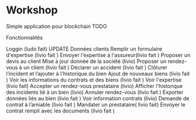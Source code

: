 # Workshop
Simple application pour blockchain
TODO

Fonctionnalités

Loggin (ludo fait)
UPDATE Données clients
Remplir un formulaire d'expertise (livio fait )
Envoyer l'expertise à l'assureur(livio fait )
Proposer un devis au client
Mise à jour donnée de la société (livio)
Proposer un rendez-vous à un client (livio fait )
Déclarer un accident (livio fait )
Clôturer l’incident et l’ajouter à l'historique du bien
Ajout de nouveaux biens (livio fait )
Voir les informations du contrats et des biens (livio fait )
Voir l'expertise (livio fait)
Accepter un rendez-vous prestataire (livio)
Afficher l'historique des incidents lié à un bien (livio)
Annuler rendez-vous (livio fait )
Exporter données liés au bien (livio fait )
Voir information contrats (livio)
Demande de contrat à l’amiable (livio fait )
Mandater un prestataire( livio fait)
Envoyer le contrat rempli avec les documents (livio fait )
